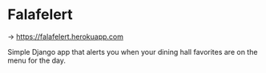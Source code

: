 # Falafelert
-> <https://falafelert.herokuapp.com>

Simple Django app that alerts you when your dining hall favorites are on the menu for the day.
